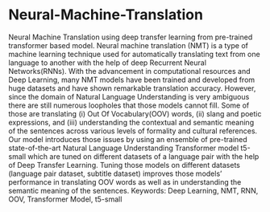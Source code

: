 # Neural-Machine-Translation
Neural Machine Translation using deep transfer learning from pre-trained transformer based model. 
Neural machine translation (NMT) is a type of machine learning technique used for
automatically translating text from one language to another with the help of deep Recurrent Neural Networks(RNNs). With the advancement in computational resources and Deep Learning, many NMT models have been trained and developed from huge datasets and have shown remarkable translation accuracy. However, since the domain of Natural Language Understanding is very ambiguous there are still numerous loopholes that those models cannot fill. Some of those are translating (i) Out Of Vocabulary(OOV) words, (ii) slang and poetic expressions, and (iii) understanding the contextual and semantic meaning of the sentences across various levels of formality and cultural references. 
Our model introduces those issues by using an ensemble of pre-trained state-of-the-art Natural Language Understanding Transformer model t5-small which are tuned on different datasets of a language pair with the help of Deep Transfer Learning. Tuning those models on different datasets (language pair dataset, subtitle dataset) improves those models’ performance in translating OOV words as well as in understanding the semantic meaning of the sentences. 
Keywords: Deep Learning, NMT,  RNN, OOV, Transformer Model, t5-small
